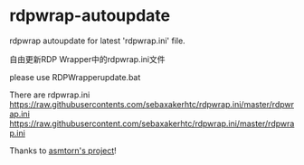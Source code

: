 # rdpwrap-autoupdate
rdpwrap autoupdate for latest 'rdpwrap.ini' file.

自由更新RDP Wrapper中的rdpwrap.ini文件  

please use RDPWrapperupdate.bat  

There are rdpwrap.ini  
https://raw.githubusercontents.com/sebaxakerhtc/rdpwrap.ini/master/rdpwrap.ini  
https://raw.githubusercontent.com/sebaxakerhtc/rdpwrap.ini/master/rdpwrap.ini  

Thanks to [asmtorn's project](https://github.com/asmtron/rdpwrap)!


